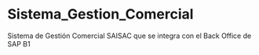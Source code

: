 # Sistema_Gestion_Comercial

Sistema de Gestión Comercial SAISAC que se integra con el Back Office de SAP B1